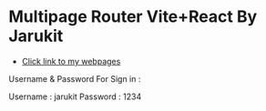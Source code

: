 # Multipage Router Vite+React By Jarukit

- [Click link to my webpages](https://cryptozdev.github.io/_multipages/#/)

Username & Password For Sign in :

Username : jarukit
Password : 1234


